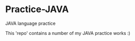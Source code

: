 # Practice-JAVA

JAVA language practice
<!-- hihi -->

<!-- adding row for testeing commit -->
<!-- adding row for testeing commit -->

This 'repo' contains a number of my JAVA practice works :)
